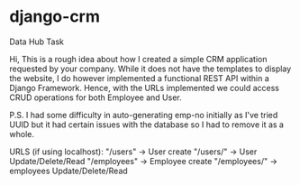 # django-crm

Data Hub Task

Hi,
This is a rough idea about how I created a simple CRM application requested by your company. While it does not have the templates to display the website, I do however implemented a functional REST API within a Django Framework. Hence, with the URLs implemented we could access CRUD operations for both Employee and User.

P.S. I had some difficulty in auto-generating emp-no initially as I've tried UUID but it had certain issues with the database so I had to remove it as a whole.

URLS (if using localhost):
"/users" -> User create
"/users/<id no>" -> User Update/Delete/Read
"/employees" -> Employee create
"/employees/<id no>" -> employees Update/Delete/Read
